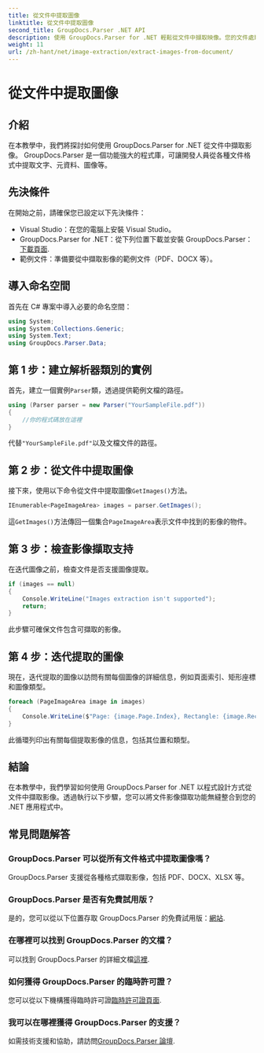 ```yaml
---
title: 從文件中提取圖像
linktitle: 從文件中提取圖像
second_title: GroupDocs.Parser .NET API
description: 使用 GroupDocs.Parser for .NET 輕鬆從文件中擷取映像。您的文件處理能力並有效地簡化影像擷取任務。
weight: 11
url: /zh-hant/net/image-extraction/extract-images-from-document/
---
```


# 從文件中提取圖像

## 介紹
在本教學中，我們將探討如何使用 GroupDocs.Parser for .NET 從文件中擷取影像。 GroupDocs.Parser 是一個功能強大的程式庫，可讓開發人員從各種文件格式中提取文字、元資料、圖像等。
## 先決條件
在開始之前，請確保您已設定以下先決條件：
- Visual Studio：在您的電腦上安裝 Visual Studio。
-  GroupDocs.Parser for .NET：從下列位置下載並安裝 GroupDocs.Parser：[下載頁面](https://releases.groupdocs.com/parser/net/).
- 範例文件：準備要從中擷取影像的範例文件（PDF、DOCX 等）。

## 導入命名空間
首先在 C# 專案中導入必要的命名空間：
```csharp
using System;
using System.Collections.Generic;
using System.Text;
using GroupDocs.Parser.Data;
```
## 第 1 步：建立解析器類別的實例
首先，建立一個實例`Parser`類，透過提供範例文檔的路徑。
```csharp
using (Parser parser = new Parser("YourSampleFile.pdf"))
{
    //你的程式碼放在這裡
}
```
代替`"YourSampleFile.pdf"`以及文檔文件的路徑。
## 第 2 步：從文件中提取圖像
接下來，使用以下命令從文件中提取圖像`GetImages()`方法。
```csharp
IEnumerable<PageImageArea> images = parser.GetImages();
```
這`GetImages()`方法傳回一個集合`PageImageArea`表示文件中找到的影像的物件。
## 第 3 步：檢查影像擷取支持
在迭代圖像之前，檢查文件是否支援圖像提取。
```csharp
if (images == null)
{
    Console.WriteLine("Images extraction isn't supported");
    return;
}
```
此步驟可確保文件包含可擷取的影像。
## 第 4 步：迭代提取的圖像
現在，迭代提取的圖像以訪問有關每個圖像的詳細信息，例如頁面索引、矩形座標和圖像類型。
```csharp
foreach (PageImageArea image in images)
{
    Console.WriteLine($"Page: {image.Page.Index}, Rectangle: {image.Rectangle}, Type: {image.FileType}");
}
```
此循環列印出有關每個提取影像的信息，包括其位置和類型。

## 結論
在本教學中，我們學習如何使用 GroupDocs.Parser for .NET 以程式設計方式從文件中擷取影像。透過執行以下步驟，您可以將文件影像擷取功能無縫整合到您的 .NET 應用程式中。

## 常見問題解答
### GroupDocs.Parser 可以從所有文件格式中提取圖像嗎？
GroupDocs.Parser 支援從各種格式擷取影像，包括 PDF、DOCX、XLSX 等。
### GroupDocs.Parser 是否有免費試用版？
是的，您可以從以下位置存取 GroupDocs.Parser 的免費試用版：[網站](https://releases.groupdocs.com/).
### 在哪裡可以找到 GroupDocs.Parser 的文檔？
可以找到 GroupDocs.Parser 的詳細文檔[這裡](https://tutorials.groupdocs.com/parser/net/).
### 如何獲得 GroupDocs.Parser 的臨時許可證？
您可以從以下機構獲得臨時許可證[臨時許可證頁面](https://purchase.groupdocs.com/temporary-license/).
### 我可以在哪裡獲得 GroupDocs.Parser 的支援？
如需技術支援和協助，請訪問[GroupDocs.Parser 論壇](https://forum.groupdocs.com/c/parser/17).